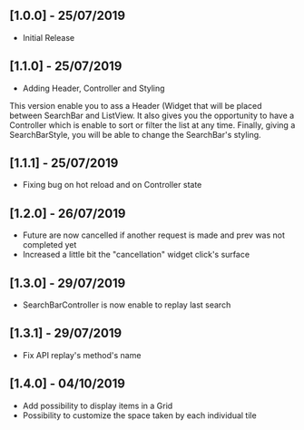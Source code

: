 ## [1.0.0] - 25/07/2019

* Initial Release

## [1.1.0] - 25/07/2019

* Adding Header, Controller and Styling

This version enable you to ass a Header (Widget that will be placed between SearchBar and ListView.
It also gives you the opportunity to have a Controller which is enable to sort or filter the list at any time.
Finally, giving a SearchBarStyle, you will be able to change the SearchBar's styling.

## [1.1.1] - 25/07/2019

* Fixing bug on hot reload and on Controller state


## [1.2.0] - 26/07/2019

* Future are now cancelled if another request is made and prev was not completed yet
* Increased a little bit the "cancellation" widget click's surface

## [1.3.0] - 29/07/2019

* SearchBarController is now enable to replay last search

## [1.3.1] - 29/07/2019

* Fix API replay's method's name

## [1.4.0] - 04/10/2019

* Add possibility to display items in a Grid
* Possibility to customize the space taken by each individual tile 